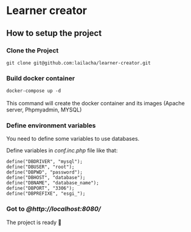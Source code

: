 # Learner creator

## How to setup the project

### Clone the Project
`git clone git@github.com:lailacha/learner-creator.git`

### Build docker container
`docker-compose up -d`  </br> </br>
This command will create the docker container and its images (Apache server, Phpmyadmin, MYSQL)

### Define environment variables

You need to define some variables to use databases. </br>

Define variables in _conf.inc.php_ file like that:

```<?php
define("DBDRIVER", "mysql");
define("DBUSER", "root");
define("DBPWD", "password");
define("DBHOST", "database");
define("DBNAME", "database_name");
define("DBPORT", "3306");
define("DBPREFIXE", "esgi_");
```

### Got to **_@http://localhost:8080/_**
The project is ready :tada: